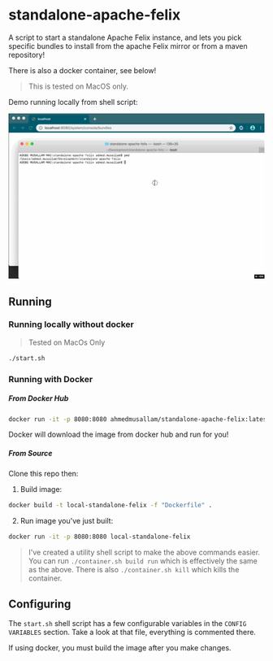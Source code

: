 # standalone-apache-felix
A script to start a standalone Apache Felix instance, and lets you pick specific bundles to install from the apache Felix mirror or from a maven repository!

There is also a docker container, see below!

> This is tested on MacOS only.

Demo running locally from shell script:

![Demo](https://raw.githubusercontent.com/ahmed-musallam/standalone-apache-felix/master/doc/demo.gif)


## Running

### Running locally without docker
> Tested on MacOs Only

```sh
./start.sh
```

### Running with Docker

##### From Docker Hub

```sh
docker run -it -p 8080:8080 ahmedmusallam/standalone-apache-felix:latest
```

Docker will download the image from docker hub and run for you!

##### From Source

Clone this repo then:

1. Build image: 

  ```sh
  docker build -t local-standalone-felix -f "Dockerfile" .
  ```

2. Run image you've just built:
  
  ```sh
  docker run -it -p 8080:8080 local-standalone-felix
  ```


> I've created a utility shell script to make the above commands easier. You can run `./container.sh build run` which is effectively the same as the above. There is also `./container.sh kill` which kills the container.



## Configuring

The `start.sh` shell script has a few configurable variables in the `CONFIG VARIABLES` section.
Take a look at that file, everything is commented there.

If using docker, you must build the image after you make changes.